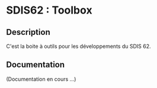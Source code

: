 # SDIS62 : Toolbox

## Description

C'est la boite à outils pour les développements du SDIS 62.

## Documentation

(Documentation en cours ...)
